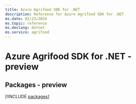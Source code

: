 ```yaml
---
title: Azure Agrifood SDK for .NET
description: Reference for Azure Agrifood SDK for .NET
ms.date: 02/23/2024
ms.topic: reference
ms.devlang: dotnet
ms.service: agrifood
---
```

# Azure Agrifood SDK for .NET - preview
## Packages - preview
[!INCLUDE [packages](agrifood-index.md)]